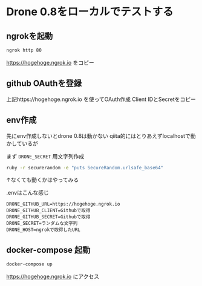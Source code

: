 # Drone 0.8をローカルでテストする

## ngrokを起動

```bash
ngrok http 80
```

https://hogehoge.ngrok.io をコピー

## github OAuthを登録

上記https://hogehoge.ngrok.io を使ってOAuth作成
Client IDとSecretをコピー

## env作成

先にenv作成しないとdrone 0.8は動かない
qiita的にはとりあえずlocalhostで動かしているが

まず `DRONE_SECRET` 用文字列作成

```bash
ruby -r securerandom -e "puts SecureRandom.urlsafe_base64"
```

↑なくても動くかはやってみる

.envはこんな感じ

```text
DRONE_GITHUB_URL=https://hogehoge.ngrok.io
DRONE_GITHUB_CLIENT=Githubで取得
DRONE_GITHUB_SECRET=Githubで取得
DRONE_SECRET=ランダムな文字列
DRONE_HOST=ngrokで取得したURL
```

## docker-compose 起動

```bash
docker-compose up
```

https://hogehoge.ngrok.io にアクセス
